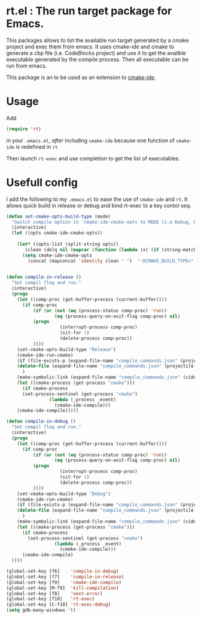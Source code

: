# rt.el : The run target package for Emacs.

This packages allows to list the available run target generated by a cmake project and exec them from emacs.
It uses cmake-ide and cmake to generate a cbp file (i.e. CodeBlocks project) and use it to get the availble executable generated by the compile process. 
Then all executable can be run from emacs. 

This package is an to be used as an extension to [cmake-ide](https://github.com/atilaneves/cmake-ide).

# Usage
Add
```lisp
(require 'rt)
``` 
in your `.emacs.el`, *after* including `cmake-ide` because one function of `cmake-ide` is redefined in `rt`

Then launch `rt-exec` and use completion to get the list of executables.

# Usefull config

I add the following to my `.emacs.el` to ease the use of `cmake-ide` and `rt`. It allows quick build in release or debug and bind rt-exec to a key contol seq.

```lisp
(defun set-cmake-opts-build-type (mode)
  "Switch compile option in 'cmake-ide-cmake-opts to MODE (i.e Debug, Release, RelWithDebInfo)."
  (interactive)
  (let ((opts cmake-ide-cmake-opts))
    
    (let* ((opts-list (split-string opts))
	   (clean (delq nil (mapcar (function (lambda (x) (if (string-match-p "CMAKE_BUILD_TYPE" x) 'nil x))) opts-list))))
      (setq cmake-ide-cmake-opts
	    (concat (mapconcat 'identity clean " ")  "-DCMAKE_BUILD_TYPE=" mode)))))
	    

(defun compile-in-release ()
  "Set compil flag and run."
  (interactive)
  (progn
    (let ((comp-proc (get-buffer-process (current-buffer))))
      (if comp-proc
          (if (or (not (eq (process-status comp-proc) 'run))
                  (eq (process-query-on-exit-flag comp-proc) nil)
		  (progn
                    (interrupt-process comp-proc)
                    (sit-for 1)
                    (delete-process comp-proc))
		  ))))    
    (set-cmake-opts-build-type "Release")
    (cmake-ide-run-cmake)    
    (if (file-exists-p (expand-file-name "compile_commands.json" (projectile-project-root)))
	(delete-file (expand-file-name "compile_commands.json" (projectile-project-root)))
      )
    (make-symbolic-link (expand-file-name "compile_commands.json" (cide--build-dir)) (projectile-project-root))
    (let ((cmake-process (get-process "cmake")))
      (if cmake-process
	  (set-process-sentinel (get-process "cmake")
				(lambda (_process _event)
				  (cmake-ide-compile)))
	(cmake-ide-compile)))))

(defun compile-in-debug ()
  "Set compil flag and run."
  (interactive)
  (progn
    (let ((comp-proc (get-buffer-process (current-buffer))))
      (if comp-proc
          (if (or (not (eq (process-status comp-proc) 'run))
                  (eq (process-query-on-exit-flag comp-proc) nil)
		  (progn
                    (interrupt-process comp-proc)
                    (sit-for 1)
                    (delete-process comp-proc))
		  ))))    
    (set-cmake-opts-build-type "Debug")
    (cmake-ide-run-cmake)
    (if (file-exists-p (expand-file-name "compile_commands.json" (projectile-project-root)))
	(delete-file (expand-file-name "compile_commands.json" (projectile-project-root)))
      )
    (make-symbolic-link (expand-file-name "compile_commands.json" (cide--build-dir)) (projectile-project-root))
    (let ((cmake-process (get-process "cmake")))
      (if cmake-process
	    (set-process-sentinel (get-process "cmake")
				  (lambda (_process _event)
				    (cmake-ide-compile)))
	  (cmake-ide-compile)
  ))))

(global-set-key [f6]    'compile-in-debug)
(global-set-key [f7]    'compile-in-release)
(global-set-key [f9]    'cmake-ide-compile)
(global-set-key [M-f9]  'kill-compilation)
(global-set-key [f8]    'next-error)
(global-set-key [f10]   'rt-exec)
(global-set-key [C-f10] 'rt-exec-debug)
(setq gdb-many-windows 't)
```
